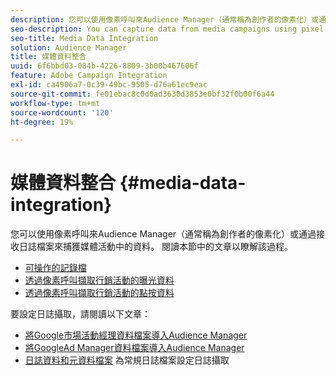 ```yaml
---
description: 您可以使用像素呼叫來Audience Manager（通常稱為創作者的像素化）或通過接收日誌檔案來捕獲媒體活動中的資料。
seo-description: You can capture data from media campaigns using pixel calls to Audience Manager (often called pixeling the creative) or by ingesting log files.
seo-title: Media Data Integration
solution: Audience Manager
title: 媒體資料整合
uuid: 6f6bbd03-084b-4226-8809-3b00b467606f
feature: Adobe Campaign Integration
exl-id: ca4906a7-0c39-49bc-9505-d76a61ec9eac
source-git-commit: fe01ebac8c0d0ad3630d3853e0bf32f0b00f6a44
workflow-type: tm+mt
source-wordcount: '120'
ht-degree: 19%

---
```


# 媒體資料整合 {#media-data-integration}

您可以使用像素呼叫來Audience Manager（通常稱為創作者的像素化）或通過接收日誌檔案來捕獲媒體活動中的資料。 閱讀本節中的文章以瞭解該過程。

<!-- c_camp_data_int.xml -->

* [可操作的記錄檔](/help/using/integration/media-data-integration/actionable-log-files.md)
* [透過像素呼叫擷取行銷活動的曝光資料](/help/using/integration/media-data-integration/impression-data-pixels.md)
* [透過像素呼叫擷取行銷活動的點按資料](/help/using/integration/media-data-integration/click-data-pixels.md)

要設定日誌攝取，請閱讀以下文章：

* [將Google市場活動經理資料檔案導入Audience Manager](/help/using/reporting/audience-optimization-reports/aor-advertisers/import-dcm.md)
* [將GoogleAd Manager資料檔案導入Audience Manager ](/help/using/reporting/audience-optimization-reports/aor-publishers/import-dfp.md)
* [日誌資料和元資料檔案](/help/using/reporting/audience-optimization-reports/metadata-files-intro/metadata-files-intro.md) 為常規日誌檔案設定日誌攝取
